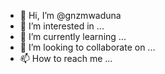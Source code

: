 - 👋 Hi, I’m @gnzmwaduna
- 👀 I’m interested in ...
- 🌱 I’m currently learning ...
- 💞️ I’m looking to collaborate on ...
- 📫 How to reach me ...

<!---
gnzmwaduna/gnzmwaduna is a ✨ special ✨ repository because its `README.md` (this file) appears on your GitHub profile.
You can click the Preview link to take a look at your changes.
--->
